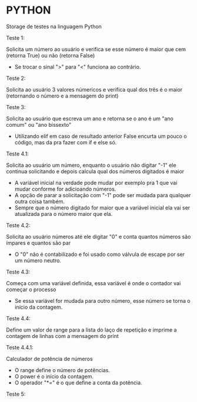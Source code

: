 # PYTHON
Storage de testes na linguagem Python

Teste 1:

Solicita um número ao usuário e verifica se esse número é maior que cem (retorna True) ou não (retorna False)
- Se trocar o sinal ">" para "<" funciona ao contrário.

Teste 2:

Solicita ao usuário 3 valores númericos e verifica qual dos três é o maior (retornando o número e a mensagem do print)

Teste 3:

Solicita ao usuário que escreva um ano e retorna se o ano é um "ano comum" ou "ano bissexto"
- Utilizando elif em caso de resultado anterior False encurta um pouco o código, mas da pra fazer com if e else só.

Teste 4.1:

Solicita ao usuário um número, enquanto o usuário não digitar "-1" ele continua solicitando e depois calcula qual dos números digitados é maior
- A variável inicial na verdade pode mudar por exemplo pra 1 que vai mudar conforme for adicioando números.
- A opção de parar a solicitação com "-1" pode ser mudada para qualquer outra coisa também.
- Sempre que o número digitado for maior que a variável inicial ela vai ser atualizada para o número maior que ela.

Teste 4.2:

Solicita ao usuário números até ele digitar "0" e conta quantos números são ímpares e quantos são par
- O "0" não é contabilizado e foi usado como válvula de escape por ser um número neutro.

Teste 4.3:

Começa com uma variável definida, essa variável é onde o contador vai começar o processo
- Se essa variável for mudada para outro número, esse número se torna o início da contagem.

Teste 4.4:

Define um valor de range para a lista do laço de repetição e imprime a contagem de linhas com a mensagem do print

Teste 4.4.1:

Calculador de potência de números
- O range define o número de potências.
- O power é o início da contagem.
- O operador "*=" é o que define a conta da potência.

Teste 5:
